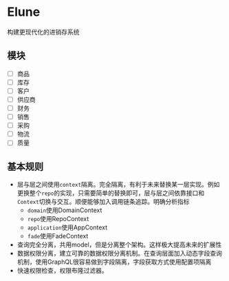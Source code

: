 # Elune
构建更现代化的进销存系统

## 模块
- [ ] 商品
- [ ] 库存
- [ ] 客户
- [ ] 供应商
- [ ] 财务
- [ ] 销售
- [ ] 采购
- [ ] 物流
- [ ] 质量
## 基本规则
- 层与层之间使用`context`隔离。完全隔离，有利于未来替换某一层实现。例如更换整个`repo`的实现，只需要简单的替换即可，层与层之间依靠接口和`Context`切换与交互。顺便能够加入调用链条追踪。明确分析指标
    - `domain`使用DomainContext
    - `repo`使用RepoContext
    - `application`使用AppContext
    - `fade`使用FadeContext
- 查询完全分离，共用model，但是分离整个架构。这样极大提高未来的扩展性
- 数据权限分离，建立可靠的数据权限分离机制。在查询层面加入动态字段查询机制，使用GraphQL很容易做到字段隔离，字段获取方式使用配置项隔离
- 快速权限检查，权限布隆过滤器。